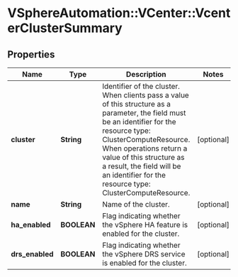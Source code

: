# VSphereAutomation::VCenter::VcenterClusterSummary

## Properties
Name | Type | Description | Notes
------------ | ------------- | ------------- | -------------
**cluster** | **String** | Identifier of the cluster. When clients pass a value of this structure as a parameter, the field must be an identifier for the resource type: ClusterComputeResource. When operations return a value of this structure as a result, the field will be an identifier for the resource type: ClusterComputeResource. | [optional] 
**name** | **String** | Name of the cluster. | [optional] 
**ha_enabled** | **BOOLEAN** | Flag indicating whether the vSphere HA feature is enabled for the cluster. | [optional] 
**drs_enabled** | **BOOLEAN** | Flag indicating whether the vSphere DRS service is enabled for the cluster. | [optional] 


